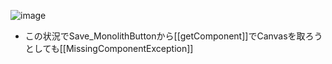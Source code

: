 
![image](https://gyazo.com/42b9182d94bde0fe5c7658a6c2ed118a/thumb/1000)
- この状況でSave_MonolithButtonから[[getComponent]]でCanvasを取ろうとしても[[MissingComponentException]]
